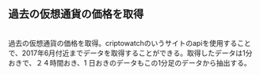 ## 過去の仮想通貨の価格を取得

<br/>過去の仮想通貨の価格を取得。criptowatchのいうサイトのapiを使用することで、2017年6月付近までデータを取得することができる。取得したデータは1分おきで、２４時間おき、1 日おきのデータもこの1分足のデータから抽出する。
